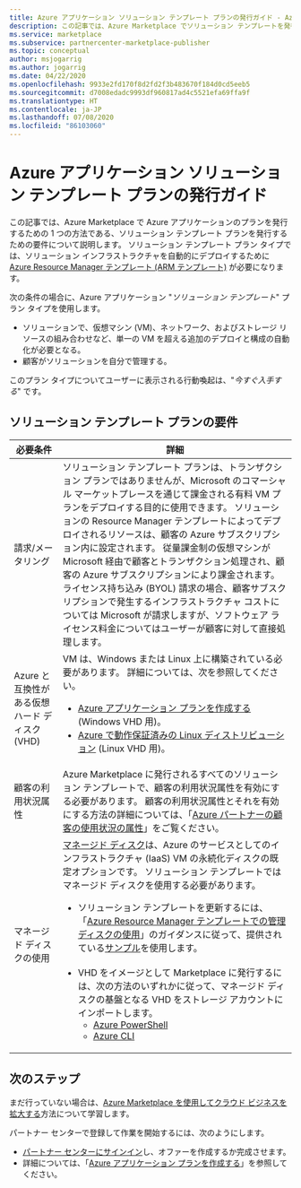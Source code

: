 ```yaml
---
title: Azure アプリケーション ソリューション テンプレート プランの発行ガイド - Azure Marketplace
description: この記事では、Azure Marketplace でソリューション テンプレートを発行するための要件について説明します。
ms.service: marketplace
ms.subservice: partnercenter-marketplace-publisher
ms.topic: conceptual
author: msjogarrig
ms.author: jogarrig
ms.date: 04/22/2020
ms.openlocfilehash: 9933e2fd170f8d2fd2f3b483670f184d0cd5eeb5
ms.sourcegitcommit: d7008edadc9993df960817ad4c5521efa69ffa9f
ms.translationtype: HT
ms.contentlocale: ja-JP
ms.lasthandoff: 07/08/2020
ms.locfileid: "86103060"
---
```

# <a name="publishing-guide-for-azure-applications-solution-template-offers"></a>Azure アプリケーション ソリューション テンプレート プランの発行ガイド

この記事では、Azure Marketplace で Azure アプリケーションのプランを発行するための 1 つの方法である、ソリューション テンプレート プランを発行するための要件について説明します。 ソリューション テンプレート プラン タイプでは、ソリューション インフラストラクチャを自動的にデプロイするために [Azure Resource Manager テンプレート (ARM テンプレート)](../azure-resource-manager/templates/overview.md) が必要になります。

次の条件の場合に、Azure アプリケーション "*ソリューション テンプレート*" プラン タイプを使用します。

- ソリューションで、仮想マシン (VM)、ネットワーク、およびストレージ リソースの組み合わせなど、単一の VM を超える追加のデプロイと構成の自動化が必要となる。
- 顧客がソリューションを自分で管理する。

このプラン タイプについてユーザーに表示される行動喚起は、"*今すぐ入手する*" です。

## <a name="requirements-for-solution-template-offers"></a>ソリューション テンプレート プランの要件

| **必要条件** | **詳細**  |
| ---------------  | -----------  |
|請求/メータリング    |  ソリューション テンプレート プランは、トランザクション プランではありませんが、Microsoft のコマーシャル マーケットプレースを通じて課金される有料 VM プランをデプロイする目的に使用できます。 ソリューションの Resource Manager テンプレートによってデプロイされるリソースは、顧客の Azure サブスクリプション内に設定されます。 従量課金制の仮想マシンが Microsoft 経由で顧客とトランザクション処理され、顧客の Azure サブスクリプションにより課金されます。<br/> ライセンス持ち込み (BYOL) 請求の場合、顧客サブスクリプションで発生するインフラストラクチャ コストについては Microsoft が請求しますが、ソフトウェア ライセンス料金についてはユーザーが顧客に対して直接処理します。   |
|Azure と互換性がある仮想ハード ディスク (VHD)  |   VM は、Windows または Linux 上に構築されている必要があります。 詳細については、次を参照してください。 <ul> <li>[Azure アプリケーション プランを作成する](./partner-center-portal/create-new-azure-apps-offer.md) (Windows VHD 用)。</li><li>[Azure で動作保証済みの Linux ディストリビューション](../virtual-machines/linux/endorsed-distros.md) (Linux VHD 用)。</li></ul> |
| 顧客の利用状況属性 | Azure Marketplace に発行されるすべてのソリューション テンプレートで、顧客の利用状況属性を有効にする必要があります。 顧客の利用状況属性とそれを有効にする方法の詳細については、「[Azure パートナーの顧客の使用状況の属性](./azure-partner-customer-usage-attribution.md)」をご覧ください。  |
| マネージド ディスクの使用 | [マネージド ディスク](../virtual-machines/windows/managed-disks-overview.md)は、Azure のサービスとしてのインフラストラクチャ (IaaS) VM の永続化ディスクの既定オプションです。 ソリューション テンプレートではマネージド ディスクを使用する必要があります。 <ul><li>ソリューション テンプレートを更新するには、「[Azure Resource Manager テンプレートでの管理ディスクの使用](../virtual-machines/windows/using-managed-disks-template-deployments.md)」のガイダンスに従って、提供されている[サンプル](https://github.com/Azure/azure-quickstart-templates)を使用します。<br><br> </li><li>VHD をイメージとして Marketplace に発行するには、次の方法のいずれかに従って、マネージド ディスクの基盤となる VHD をストレージ アカウントにインポートします。<ul><li>[Azure PowerShell](../virtual-machines/scripts/virtual-machines-windows-powershell-sample-copy-managed-disks-vhd.md) </li> <li> [Azure CLI](../virtual-machines/scripts/virtual-machines-linux-cli-sample-copy-managed-disks-vhd.md) </li> </ul></ul> |

## <a name="next-steps"></a>次のステップ

まだ行っていない場合は、[Azure Marketplace を使用してクラウド ビジネスを拡大する](https://azuremarketplace.microsoft.com/sell)方法について学習します。

パートナー センターで登録して作業を開始するには、次のようにします。

- [パートナー センターにサインイン](https://partner.microsoft.com/dashboard/account/v3/enrollment/introduction/partnership)し、オファーを作成するか完成させます。
- 詳細については、「[Azure アプリケーション プランを作成する](./partner-center-portal/create-new-azure-apps-offer.md)」を参照してください。
